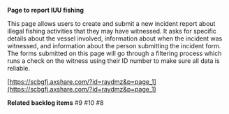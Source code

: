 **Page to report IUU fishing**

This page allows users to create and submit a new incident report about illegal fishing activities that they may have witnessed. It asks for specific details about the vessel involved, information about when the incident was witnessed, and information about the person submitting the incident form.
The forms submitted on this page will go through a filtering process which runs a check on the witness using their ID number to make sure all data is reliable.

[https://scbgfj.axshare.com/?id=raydmz&p=page_1](https://scbgfj.axshare.com/?id=raydmz&p=page_1)

**Related backlog items**
#9
#10
#8